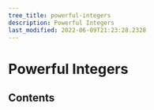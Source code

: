```yaml
---
tree_title: powerful-integers
description: Powerful Integers
last_modified: 2022-06-09T21:23:28.2328
---
```


# Powerful Integers

## Contents
